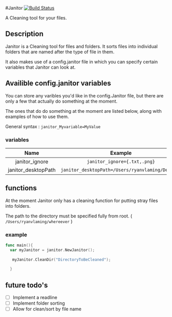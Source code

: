 #Janitor [![Build Status](https://travis-ci.org/fabulousduck/Janitor.svg?branch=master)](https://travis-ci.org/fabulousduck/Janitor)

A Cleaning tool for your files.

## Description 
  
  Janitor is a Cleaning tool for files and folders.
  It sorts files into individual folders that are named after the type of file in them.
  
  It also makes use of a config.janitor file in which you can specify certain variables that Janitor can look at.
  
## Availible config.janitor variables
  
  You can store any varibles you'd like in the config.Janitor file, but there are only a few that actually do something at the moment.
  
  The ones that do do something at the moment are listed below, along with examples of how to use them.
  
  General syntax : ` janitor_Myvariable=MyValue `
  
### variables
  
| Name | Example |
| :--: | :-----: |
| janitor\_ignore | `janitor_ignore={.txt,.png}` |
| janitor\_desktopPath | `janitor_desktopPath=/Users/ryanvlaming/Desktop`|


## functions

  At the moment Janitor only has a cleaning function for putting stray files into folders.
  
  The path to the directory must be specified fully from root. ( `/Users/ryanvlaming/whereever` )
### example 

```go
func main(){
  var myJanitor = janitor.NewJanitor();
    
   myJanitor.CleanDir("DirectoryToBeCleaned");
    
  }
```

## future todo's

- [ ] Implement a readline
- [ ] Implement folder sorting
- [ ] Allow for clean/sort by file name
